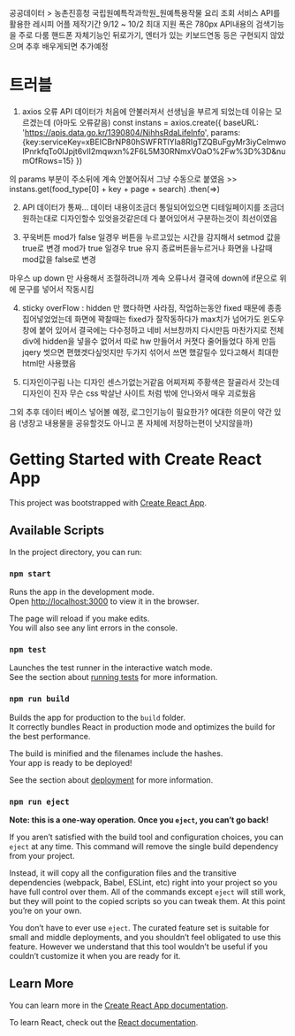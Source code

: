 공공데이터 > 농촌진흥청 국립원예특작과학원_원예특용작물 요리 조회 서비스 API를 활용한 레시피 어플
제작기간  9/12 ~ 10/2
최대 지원 폭은 780px  API내용의 검색기능을 주로 다룸
핸드폰 자체기능인 뒤로가기, 엔터가 있는 키보드연동 등은 구현되지 않았으며 추후 배우게되면 추가예정 

# 트러블

1. axios 오류
API 데이터가 처음에 안불러져서 선생님을 부르게 되었는데
이유는 모르겠는데 (아마도 오류같음)
  const instans = axios.create({
    baseURL: 'https://apis.data.go.kr/1390804/NihhsRdaLifeInfo',
    params:{key:serviceKey=xBEICBrNP80hSWFRTlYIa8RIgTZQBuFgyMr3iyCelmwoIPnrkfqTo0lJpjt6vII2mqwxn%2F6L5M30RNmxVOaO%2Fw%3D%3D&numOfRows=15}
  })

의 params 부분이 주소뒤에 계속 안붙어줘서 그냥 수동으로 붙였음  >> instans.get(food_type[0] + key + page + search)
                                                                .then(=>)

2. API 데이터가 통짜...
데이터 내용이조금더 통일되어있으면 디테일페이지를 조금더 원하는대로 디자인할수 있엇을것같은데
다 붙어있어서 구분하는것이 최선이였음


3. 꾸욱버튼
mod가 false 일경우 버튼을 누르고있는 시간을 감지해서 setmod 값을 true로 변경
mod가 true 일경우 true 유지
종료버튼을누르거나 화면을 나갈때 mod값을 false로 변경

마우스 up down 만 사용해서 조절하려니까 계속 오류나서 결국에 down에 if문으로 위에 문구를 넣어서 작동시킴


4. sticky
overFlow : hidden 만 했다하면 사라짐, 작업하는동안 fixed 때문에 종종 집어넣었었는데 화면에 꽉찰때는 fixed가 잘작동하다가 max치가 넘어가도 윈도우창에 붙어 있어서
결국에는 다수정하고 네비 서브창까지 다시만듬 마찬가지로 전체div에 hidden을 넣을수 없어서 따로 hw 만들어서 커졋다 줄어들었다 하게 만듬
jqery 썻으면 편했겟다싶엇지만 두가지 섞어서 쓰면 했갈릴수 있다고해서 최대한 html만 사용했음
 

5. 디자인이구림
나는 디자인 센스가없는거같음 어찌저찌 주황색은 잘골라서 갓는데 디자인이 진자 무슨 css 박살난 사이트 처럼 밖에 안나와서 매우 괴로웠음


그외
추후 데이터 베이스 넣어볼 예정, 로그인기능이 필요한가? 에대한 의문이 약간 있음 (냉장고 내용물을 공유할것도 아니고 폰 자체에 저장하는편이 낫지않을까) 



# Getting Started with Create React App

This project was bootstrapped with [Create React App](https://github.com/facebook/create-react-app).

## Available Scripts

In the project directory, you can run:

### `npm start`

Runs the app in the development mode.\
Open [http://localhost:3000](http://localhost:3000) to view it in the browser.

The page will reload if you make edits.\
You will also see any lint errors in the console.

### `npm test`

Launches the test runner in the interactive watch mode.\
See the section about [running tests](https://facebook.github.io/create-react-app/docs/running-tests) for more information.

### `npm run build`

Builds the app for production to the `build` folder.\
It correctly bundles React in production mode and optimizes the build for the best performance.

The build is minified and the filenames include the hashes.\
Your app is ready to be deployed!

See the section about [deployment](https://facebook.github.io/create-react-app/docs/deployment) for more information.

### `npm run eject`

**Note: this is a one-way operation. Once you `eject`, you can’t go back!**

If you aren’t satisfied with the build tool and configuration choices, you can `eject` at any time. This command will remove the single build dependency from your project.

Instead, it will copy all the configuration files and the transitive dependencies (webpack, Babel, ESLint, etc) right into your project so you have full control over them. All of the commands except `eject` will still work, but they will point to the copied scripts so you can tweak them. At this point you’re on your own.

You don’t have to ever use `eject`. The curated feature set is suitable for small and middle deployments, and you shouldn’t feel obligated to use this feature. However we understand that this tool wouldn’t be useful if you couldn’t customize it when you are ready for it.

## Learn More

You can learn more in the [Create React App documentation](https://facebook.github.io/create-react-app/docs/getting-started).

To learn React, check out the [React documentation](https://reactjs.org/).
